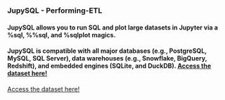 ### JupySQL - Performing-ETL

#### JupySQL allows you to run SQL and plot large datasets in Jupyter via a %sql, %%sql, and %sqlplot magics. 

#### JupySQL is compatible with all major databases (e.g., PostgreSQL, MySQL, SQL Server), data warehouses (e.g., Snowflake, BigQuery, Redshift), and embedded engines (SQLite, and DuckDB). [Access the dataset here!](https://jupysql.ploomber.io/en/latest/quick-start.html)


[Access the dataset here!](https://github.com/mfigueiro/Credit-Card-Data/blob/master/Dados.csv)
